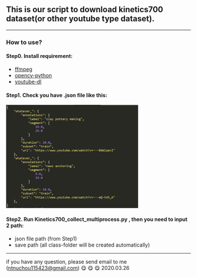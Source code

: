## This is our script to download kinetics700 dataset(or other youtube type dataset).
- - -
### How to use?
#### Step0. Install requirement:

  * [ffmpeg](https://linuxize.com/post/how-to-install-ffmpeg-on-ubuntu-18-04/)
  * [opencv-python](https://pypi.org/project/opencv-python/)
  * [youtube-dl](https://linoxide.com/linux-how-to/install-use-youtube-dl-ubuntu/)

#### Step1. Check you have .json file like this:
<img src="https://github.com/chou141253/download_kinetics700/blob/master/img/train.json.png" width=360px/>

#### Step2. Run Kinetics700_collect_multiprocess.py , then you need to input 2 path:

  * json file path (from Step1)
  * save path (all class-folder will be created automatically)


- - -
if you have any question, please send email to me (ntnuchou115423@gmail.com)
:yum: :yum: :yum:
2020.03.26


